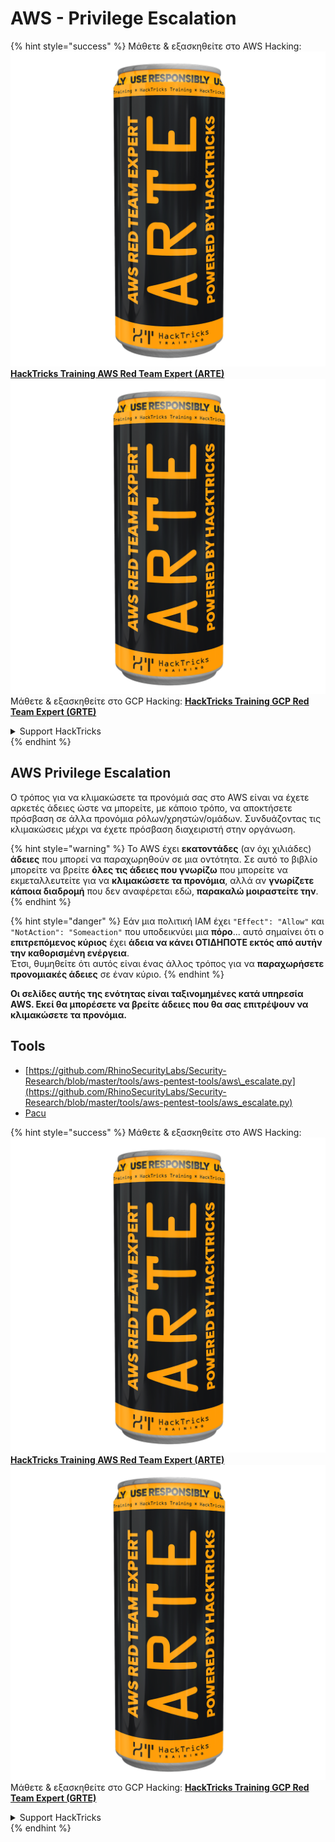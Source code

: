 # AWS - Privilege Escalation

{% hint style="success" %}
Μάθετε & εξασκηθείτε στο AWS Hacking:<img src="../../../.gitbook/assets/image (1) (1) (1).png" alt="" data-size="line">[**HackTricks Training AWS Red Team Expert (ARTE)**](https://training.hacktricks.xyz/courses/arte)<img src="../../../.gitbook/assets/image (1) (1) (1).png" alt="" data-size="line">\
Μάθετε & εξασκηθείτε στο GCP Hacking: <img src="../../../.gitbook/assets/image (2).png" alt="" data-size="line">[**HackTricks Training GCP Red Team Expert (GRTE)**<img src="../../../.gitbook/assets/image (2).png" alt="" data-size="line">](https://training.hacktricks.xyz/courses/grte)

<details>

<summary>Support HackTricks</summary>

* Ελέγξτε τα [**σχέδια συνδρομής**](https://github.com/sponsors/carlospolop)!
* **Εγγραφείτε στην** 💬 [**ομάδα Discord**](https://discord.gg/hRep4RUj7f) ή στην [**ομάδα telegram**](https://t.me/peass) ή **ακολουθήστε** μας στο **Twitter** 🐦 [**@hacktricks\_live**](https://twitter.com/hacktricks_live)**.**
* **Μοιραστείτε κόλπα hacking υποβάλλοντας PRs στα** [**HackTricks**](https://github.com/carlospolop/hacktricks) και [**HackTricks Cloud**](https://github.com/carlospolop/hacktricks-cloud) github repos.

</details>
{% endhint %}

## AWS Privilege Escalation

Ο τρόπος για να κλιμακώσετε τα προνόμιά σας στο AWS είναι να έχετε αρκετές άδειες ώστε να μπορείτε, με κάποιο τρόπο, να αποκτήσετε πρόσβαση σε άλλα προνόμια ρόλων/χρηστών/ομάδων. Συνδυάζοντας τις κλιμακώσεις μέχρι να έχετε πρόσβαση διαχειριστή στην οργάνωση.

{% hint style="warning" %}
Το AWS έχει **εκατοντάδες** (αν όχι χιλιάδες) **άδειες** που μπορεί να παραχωρηθούν σε μια οντότητα. Σε αυτό το βιβλίο μπορείτε να βρείτε **όλες τις άδειες που γνωρίζω** που μπορείτε να εκμεταλλευτείτε για να **κλιμακώσετε τα προνόμια**, αλλά αν **γνωρίζετε κάποια διαδρομή** που δεν αναφέρεται εδώ, **παρακαλώ μοιραστείτε την**.
{% endhint %}

{% hint style="danger" %}
Εάν μια πολιτική IAM έχει `"Effect": "Allow"` και `"NotAction": "Someaction"` που υποδεικνύει μια **πόρο**... αυτό σημαίνει ότι ο **επιτρεπόμενος κύριος** έχει **άδεια να κάνει ΟΤΙΔΗΠΟΤΕ εκτός από αυτήν την καθορισμένη ενέργεια**.\
Έτσι, θυμηθείτε ότι αυτός είναι ένας άλλος τρόπος για να **παραχωρήσετε προνομιακές άδειες** σε έναν κύριο.
{% endhint %}

**Οι σελίδες αυτής της ενότητας είναι ταξινομημένες κατά υπηρεσία AWS. Εκεί θα μπορέσετε να βρείτε άδειες που θα σας επιτρέψουν να κλιμακώσετε τα προνόμια.**

## Tools

* [https://github.com/RhinoSecurityLabs/Security-Research/blob/master/tools/aws-pentest-tools/aws\_escalate.py](https://github.com/RhinoSecurityLabs/Security-Research/blob/master/tools/aws-pentest-tools/aws_escalate.py)
* [Pacu](https://github.com/RhinoSecurityLabs/pacu)

{% hint style="success" %}
Μάθετε & εξασκηθείτε στο AWS Hacking:<img src="../../../.gitbook/assets/image (1) (1) (1).png" alt="" data-size="line">[**HackTricks Training AWS Red Team Expert (ARTE)**](https://training.hacktricks.xyz/courses/arte)<img src="../../../.gitbook/assets/image (1) (1) (1).png" alt="" data-size="line">\
Μάθετε & εξασκηθείτε στο GCP Hacking: <img src="../../../.gitbook/assets/image (2).png" alt="" data-size="line">[**HackTricks Training GCP Red Team Expert (GRTE)**<img src="../../../.gitbook/assets/image (2).png" alt="" data-size="line">](https://training.hacktricks.xyz/courses/grte)

<details>

<summary>Support HackTricks</summary>

* Ελέγξτε τα [**σχέδια συνδρομής**](https://github.com/sponsors/carlospolop)!
* **Εγγραφείτε στην** 💬 [**ομάδα Discord**](https://discord.gg/hRep4RUj7f) ή στην [**ομάδα telegram**](https://t.me/peass) ή **ακολουθήστε** μας στο **Twitter** 🐦 [**@hacktricks\_live**](https://twitter.com/hacktricks_live)**.**
* **Μοιραστείτε κόλπα hacking υποβάλλοντας PRs στα** [**HackTricks**](https://github.com/carlospolop/hacktricks) και [**HackTricks Cloud**](https://github.com/carlospolop/hacktricks-cloud) github repos.

</details>
{% endhint %}
